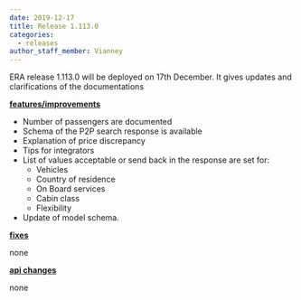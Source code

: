```yaml
---
date: 2019-12-17
title: Release 1.113.0
categories:
  - releases
author_staff_member: Vianney
---
```

ERA release 1.113.0 will be deployed on 17th December. It gives updates and clarifications of the documentations

<!--more-->

**<u>features/improvements</u>**

- Number of passengers are documented
- Schema of the P2P search response is available
- Explanation of price discrepancy
- Tips for integrators
- List of values acceptable or send back in the response are set for:
    * Vehicles
    * Country of residence
    * On Board services
    * Cabin class
    * Flexibility
- Update of model schema.   

**<u>fixes</u>**

none

**<u>api changes</u>**

none